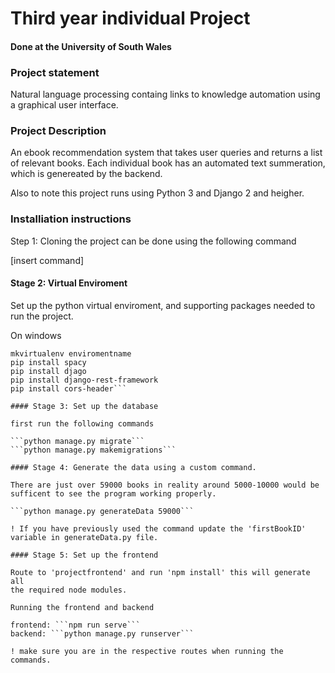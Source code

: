 # Third year individual Project
#### Done at the University of South Wales

### Project statement

Natural language processing containg links to knowledge automation using
a graphical user interface.

### Project Description

An ebook recommendation system that takes user queries and returns a
list of relevant books. Each individual book has an automated text
summeration, which is genereated by the backend.

Also to note this project runs using Python 3 and Django 2 and heigher.

### Installiation instructions

Step 1: Cloning the project can be done using the following command

[insert command]

#### Stage 2: Virtual Enviroment

Set up the python virtual enviroment, and supporting packages needed
to run the project.

On windows
```
mkvirtualenv enviromentname
pip install spacy
pip install djago
pip install django-rest-framework
pip install cors-header```

#### Stage 3: Set up the database

first run the following commands

```python manage.py migrate```
```python manage.py makemigrations```

#### Stage 4: Generate the data using a custom command. 

There are just over 59000 books in reality around 5000-10000 would be sufficent to see the program working properly.

```python manage.py generateData 59000```

! If you have previously used the command update the 'firstBookID' variable in generateData.py file.

#### Stage 5: Set up the frontend

Route to 'projectfrontend' and run 'npm install' this will generate all
the required node modules.

Running the frontend and backend

frontend: ```npm run serve```
backend: ```python manage.py runserver```

! make sure you are in the respective routes when running the commands. 



